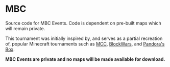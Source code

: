 # MBC

Source code for MBC Events. Code is dependent on pre-built maps which will remain private.

This tournament was initially inspired by, and serves as a partial recreation of, popular Minecraft tournaments such as [MCC](https://twitter.com/mcchampionship_), [BlockWars](https://twitter.com/BlockWarsEvent), and [Pandora's Box](https://x.com/PandorasBoxMC). 

**MBC Events are private and no maps will be made available for download.**
